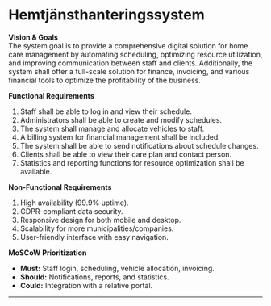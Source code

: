 # Hemtjänsthanteringssystem

**Vision & Goals**  
The system goal is to provide a comprehensive digital solution for home care management by automating scheduling, optimizing resource utilization, and improving communication between staff and clients. Additionally, the system shall offer a full-scale solution for finance, invoicing, and various financial tools to optimize the profitability of the business.  

**Functional Requirements**  
1. Staff shall be able to log in and view their schedule.  
2. Administrators shall be able to create and modify schedules.  
3. The system shall manage and allocate vehicles to staff.  
4. A billing system for financial management shall be included.  
5. The system shall be able to send notifications about schedule changes.  
6. Clients shall be able to view their care plan and contact person.  
7. Statistics and reporting functions for resource optimization shall be available.  

**Non-Functional Requirements**  
1. High availability (99.9% uptime).  
2. GDPR-compliant data security.  
3. Responsive design for both mobile and desktop.  
4. Scalability for more municipalities/companies.  
5. User-friendly interface with easy navigation.  

**MoSCoW Prioritization**  
- **Must:** Staff login, scheduling, vehicle allocation, invoicing.  
- **Should:** Notifications, reports, and statistics.  
- **Could:** Integration with a relative portal.  
---
